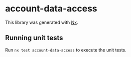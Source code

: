 # account-data-access

This library was generated with [Nx](https://nx.dev).

## Running unit tests

Run `nx test account-data-access` to execute the unit tests.
